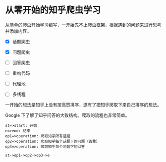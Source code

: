 # 从零开始的知乎爬虫学习

从简单的爬虫开始学习编写，一开始先不上爬虫框架，根据遇到的问题来进行思考并添加内容。

- [x] 话题爬虫

- [x] 问题爬虫

- [ ] 回答爬虫
- [ ] 重构代码
- [ ] 代理池
- [ ] 多线程



一开始的想法是知乎上没有按高赞排序，遂有了把知乎爬取下来自己排序的想法。

Google 下了解了知乎问答的大致结构。爬取的流程也非常简单。

```flow
st=>start: 开始
e=>end: 结束
op1=>operation: 爬取知乎所有话题
op2=>operation: 爬取知乎每个话题下的问题（去重）
op3=>operation: 爬取知乎每个问题下的回答

st->op1->op2->op3->e

```